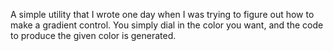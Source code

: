 A simple utility that I wrote one day when I was trying to figure out how to
make a gradient control.  You simply dial in the color you want, and the code
to produce the given color is generated.
